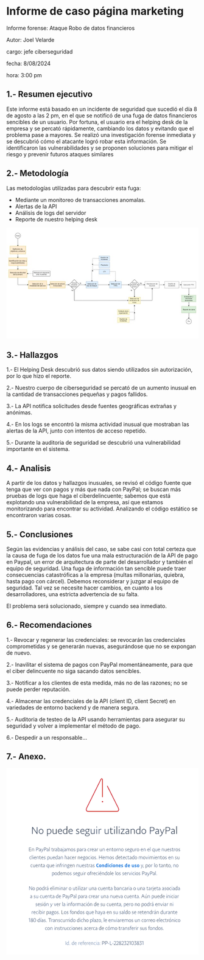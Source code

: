 # Informe de caso página marketing
Informe forense: Ataque Robo de datos financieros

Autor: Joel Velarde

cargo: jefe ciberseguridad

fecha: 8/08/2024

hora: 3:00 pm

## 1.- Resumen ejecutivo
Este informe está basado en un incidente de seguridad que sucedió el día 8 de agosto a las 2 pm, en el que se notificó de una fuga de datos financieros sencibles de un usuario. Por fortuna, el usuario era el helping desk de la empresa y se percató rápidamente, cambiando los datos y evitando que el problema pase a mayores. Se realizó una investigación forense inmediata y se descubrió cómo el atacante logró robar esta información. Se identificaron las vulnerabilidades y se proponen soluciones para mitigar el riesgo y prevenir futuros ataques similares

## 2.- Metodología
Las metodologías utilizadas para descubrir esta fuga:
   
- Mediante un monitoreo de transacciones anomalas.
   
- Alertas de la API
   
- Análisis de logs del servidor
   
- Reporte de nuestro helping desk

![metodologia de respuesta incidentes](./diagrama.png)

## 3.- Hallazgos
1.- El Helping Desk descubrió sus datos siendo utilizados sin autorización, por lo que hizo el reporte.

2.- Nuestro cuerpo de ciberseguridad se percató de un aumento inusual en la cantidad de transacciones pequeñas y pagos fallidos.

3.- La API notifica solicitudes desde fuentes geográficas extrañas y anónimas.

4.- En los logs se encontró la misma actividad inusual que mostraban las alertas de la API, junto con intentos de acceso repetido.

5.- Durante la auditoria de seguridad se descubrió una vulnerabilidad importante en el sistema.

## 4.- Analisis
A partir de los datos y hallazgos inusuales, se revisó el código fuente que tenga que ver con pagos y más que nada con PayPal; se buscan más pruebas de logs que haga el ciberdelincuente; sabemos que está explotando una vulnerabilidad de la empresa, así que estamos monitorizando para encontrar su actividad. Analizando el código estático se encontraron varias cosas.

## 5.- Conclusiones
Según las evidencias y análisis del caso, se sabe casi con total certeza que la causa de fuga de los datos fue una mala estructuración de la API de pago en Paypal, un error de arquitectura de parte del desarrollador y también el equipo de seguridad. Una fuga de información tan sencible puede traer consecuencias catastróficas a la empresa (multas millonarias, quiebra, hasta pago con cárcel). Debemos reconsiderar y juzgar al equipo de seguridad. Tal vez se necesite hacer cambios, en cuanto a los desarrolladores, una estricta advertencia de su falta.

El problema será solucionado, siempre y cuando sea inmediato.

## 6.- Recomendaciones
1.- Revocar y regenerar las credenciales: se revocarán las credenciales comprometidas y se generarán nuevas, asegurándose que no se expongan de nuevo.

2.- Inavilitar el sistema de pagos con PayPal momentáneamente, para que el ciber delincuente no siga sacando datos sencibles.

3.- Notificar a los clientes de esta medida, más no de las razones; no se puede perder reputación.

4.- Almacenar las credenciales de la API (client ID, client Secret) en variedades de entorno backend y de manera segura.

5.- Auditoria de testeo de la API usando herramientas para asegurar su seguridad y volver a implementar el método de pago.

6.- Despedir a un responsable…


## 7.- Anexo.
![Alerta seguridad de Paypal](./alertapaypal.png)
